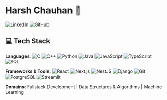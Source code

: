 # Harsh Chauhan 👨

[![LinkedIn](https://img.shields.io/badge/LinkedIn-Connect-blue?style=flat&logo=linkedin)](https://linkedin.com/in/harsh-chauhan-69bb15195/)
[![GitHub](https://img.shields.io/badge/GitHub-Profile-black?style=flat&logo=github)](https://github.com/harsh23exe)


## 💻 Tech Stack

**Languages**:  ![C](https://img.shields.io/badge/C-%2300599C?logo=c) ![C++](https://img.shields.io/badge/C++-%2300599C?logo=c%2B%2B) ![Python](https://img.shields.io/badge/Python-%233776AB?logo=python) ![Java](https://img.shields.io/badge/Java-%23ED8B00?logo=java)  ![JavaScript](https://img.shields.io/badge/JavaScript-%23F7DF1E?logo=javascript) ![TypeScript](https://img.shields.io/badge/TypeScript-%233178C6?logo=typescript) ![SQL](https://img.shields.io/badge/SQL-%234479A1?logo=postgresql)

**Frameworks & Tools**:  ![React](https://img.shields.io/badge/React-%2361DAFB?logo=react) ![Next.js](https://img.shields.io/badge/Next.js-%23000000?logo=next.js) ![NestJS](https://img.shields.io/badge/NestJS-%23E0234E?logo=nestjs) ![Django](https://img.shields.io/badge/Django-%23092E20?logo=django)  ![Git](https://img.shields.io/badge/Git-%23F05032?logo=git) ![PostgreSQL](https://img.shields.io/badge/PostgreSQL-%234169E1?logo=postgresql) ![Streamlit](https://img.shields.io/badge/Streamlit-%23FF4B4B?logo=streamlit)

**Domains**:  Fullstack Development | Data Structures & Algorithms | Machine Learning

